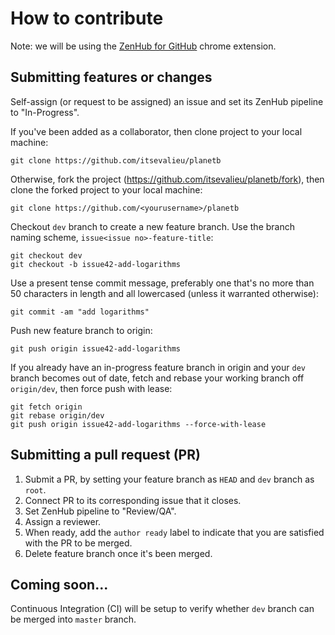 # How to contribute

Note: we will be using the [ZenHub for GitHub](https://chrome.google.com/webstore/detail/zenhub-for-github/ogcgkffhplmphkaahpmffcafajaocjbd?hl=en-US) chrome extension.

## Submitting features or changes

Self-assign (or request to be assigned) an issue and set its ZenHub pipeline to "In-Progress".

If you've been added as a collaborator, then clone project to your local machine:

```
git clone https://github.com/itsevalieu/planetb
```

Otherwise, fork the project (https://github.com/itsevalieu/planetb/fork), then clone the forked project to your local machine:

```
git clone https://github.com/<yourusername>/planetb
```

Checkout `dev` branch to create a new feature branch. Use the branch naming scheme, `issue<issue no>-feature-title`:

```
git checkout dev
git checkout -b issue42-add-logarithms
```

Use a present tense commit message, preferably one that's no more than 50 characters in length and all lowercased (unless it warranted otherwise):

```
git commit -am "add logarithms"
```

Push new feature branch to origin:

```
git push origin issue42-add-logarithms
```

If you already have an in-progress feature branch in origin and your `dev` branch becomes out of date, fetch and rebase your working branch off `origin/dev`, then force push with lease:

```
git fetch origin
git rebase origin/dev
git push origin issue42-add-logarithms --force-with-lease
```

## Submitting a pull request (PR)

1. Submit a PR, by setting your feature branch as `HEAD` and `dev` branch as `root`.
2. Connect PR to its corresponding issue that it closes.
3. Set ZenHub pipeline to "Review/QA".
4. Assign a reviewer.
5. When ready, add the `author ready` label to indicate that you are satisfied with the PR to be merged.
6. Delete feature branch once it's been merged.

## Coming soon...

Continuous Integration (CI) will be setup to verify whether `dev` branch can be merged into `master` branch.
